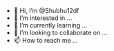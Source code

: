 - 👋 Hi, I’m @Shubhu12df
- 👀 I’m interested in ...
- 🌱 I’m currently learning ...
- 💞️ I’m looking to collaborate on ...
- 📫 How to reach me ...

<!---
Shubhu12df/Shubhu12df is a ✨ special ✨ repository because its `README.md` (this file) appears on your GitHub profile.
You can click the Preview link to take a look at your changes.
--->
